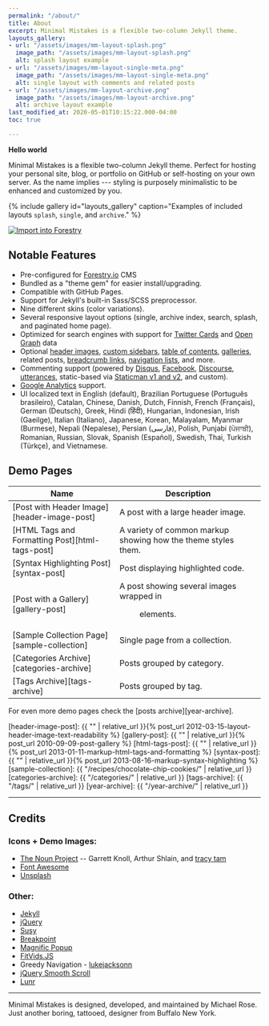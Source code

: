 ```yaml
---
permalink: "/about/"
title: About
excerpt: Minimal Mistakes is a flexible two-column Jekyll theme.
layouts_gallery:
- url: "/assets/images/mm-layout-splash.png"
  image_path: "/assets/images/mm-layout-splash.png"
  alt: splash layout example
- url: "/assets/images/mm-layout-single-meta.png"
  image_path: "/assets/images/mm-layout-single-meta.png"
  alt: single layout with comments and related posts
- url: "/assets/images/mm-layout-archive.png"
  image_path: "/assets/images/mm-layout-archive.png"
  alt: archive layout example
last_modified_at: 2020-05-01T10:15:22.000-04:00
toc: true

---
```

**Hello world**

Minimal Mistakes is a flexible two-column Jekyll theme. Perfect for hosting your personal site, blog, or portfolio on GitHub or self-hosting on your own server. As the name implies --- styling is purposely minimalistic to be enhanced and customized by you.

{% include gallery id="layouts_gallery" caption="Examples of included layouts `splash`, `single`, and `archive`." %}

[![Import into Forestry](https://assets.forestry.io/import-to-forestryK.svg)](https://app.forestry.io/quick-start?repo=dirtyf/jekyll-minimal-mistakes-forestry&engine=jekyll)

## Notable Features

* Pre-configured for [Forestry.io](https://forestry.io) CMS
* Bundled as a "theme gem" for easier install/upgrading.
* Compatible with GitHub Pages.
* Support for Jekyll's built-in Sass/SCSS preprocessor.
* Nine different skins (color variations).
* Several responsive layout options (single, archive index, search, splash, and paginated home page).
* Optimized for search engines with support for [Twitter Cards](https://dev.twitter.com/cards/overview) and [Open Graph](http://ogp.me/) data
* Optional [header images](https://mmistakes.github.io/minimal-mistakes/docs/layouts/#headers), [custom sidebars](https://mmistakes.github.io/minimal-mistakes/docs/layouts/#sidebars), [table of contents](https://mmistakes.github.io/minimal-mistakes/docs/helpers/#table-of-contents), [galleries](https://mmistakes.github.io/minimal-mistakes/docs/helpers/#gallery), related posts, [breadcrumb links](https://mmistakes.github.io/minimal-mistakes/docs/configuration/#breadcrumb-navigation-beta), [navigation lists](https://mmistakes.github.io/minimal-mistakes/docs/helpers/#navigation-list), and more.
* Commenting support (powered by [Disqus](https://disqus.com/), [Facebook](https://developers.facebook.com/docs/plugins/comments), [Discourse](https://www.discourse.org/), [utterances](https://utteranc.es/), static-based via [Staticman v1 and v2](https://staticman.net/), and custom).
* [Google Analytics](https://www.google.com/analytics/) support.
* UI localized text in English (default), Brazilian Portuguese (Português brasileiro), Catalan, Chinese, Danish, Dutch, Finnish, French (Français), German (Deutsch), Greek, Hindi (हिंदी), Hungarian, Indonesian, Irish (Gaeilge), Italian (Italiano), Japanese, Korean, Malayalam, Myanmar (Burmese), Nepali (Nepalese), Persian (فارسی), Polish, Punjabi (ਪੰਜਾਬੀ), Romanian, Russian, Slovak, Spanish (Español), Swedish, Thai, Turkish (Türkçe), and Vietnamese.

## Demo Pages

| Name | Description |
| --- | --- |
| \[Post with Header Image\]\[header-image-post\] | A post with a large header image. |
| \[HTML Tags and Formatting Post\]\[html-tags-post\] | A variety of common markup showing how the theme styles them. |
| \[Syntax Highlighting Post\]\[syntax-post\] | Post displaying highlighted code. |
| \[Post with a Gallery\]\[gallery-post\] | A post showing several images wrapped in <figure> elements. |
| \[Sample Collection Page\]\[sample-collection\] | Single page from a collection. |
| \[Categories Archive\]\[categories-archive\] | Posts grouped by category. |
| \[Tags Archive\]\[tags-archive\] | Posts grouped by tag. |

For even more demo pages check the \[posts archive\]\[year-archive\].

\[header-image-post\]: {{ "" | relative_url }}{% post_url 2012-03-15-layout-header-image-text-readability %}
\[gallery-post\]: {{ "" | relative_url }}{% post_url 2010-09-09-post-gallery %}
\[html-tags-post\]: {{ "" | relative_url }}{% post_url 2013-01-11-markup-html-tags-and-formatting %}
\[syntax-post\]: {{ "" | relative_url }}{% post_url 2013-08-16-markup-syntax-highlighting %}
\[sample-collection\]: {{ "/recipes/chocolate-chip-cookies/" | relative_url }}
\[categories-archive\]: {{ "/categories/" | relative_url }}
\[tags-archive\]: {{ "/tags/" | relative_url }}
\[year-archive\]: {{ "/year-archive/" | relative_url }}

***

## Credits

### Icons + Demo Images:

* [The Noun Project](https://thenounproject.com) -- Garrett Knoll, Arthur Shlain, and [tracy tam](https://thenounproject.com/tracytam)
* [Font Awesome](http://fontawesome.io/)
* [Unsplash](https://unsplash.com/)

### Other:

* [Jekyll](https://jekyllrb.com/)
* [jQuery](https://jquery.com/)
* [Susy](http://susy.oddbird.net/)
* [Breakpoint](http://breakpoint-sass.com/)
* [Magnific Popup](http://dimsemenov.com/plugins/magnific-popup/)
* [FitVids.JS](http://fitvidsjs.com/)
* Greedy Navigation - [lukejacksonn](https://codepen.io/lukejacksonn/pen/PwmwWV)
* [jQuery Smooth Scroll](https://github.com/kswedberg/jquery-smooth-scroll)
* [Lunr](http://lunrjs.com)

***

Minimal Mistakes is designed, developed, and maintained by Michael Rose. Just another boring, tattooed, designer from Buffalo New York.